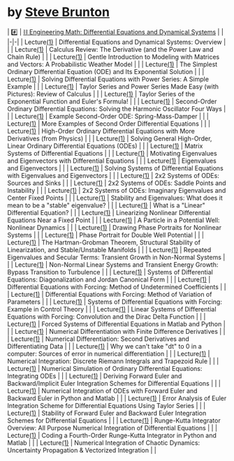 # by [Steve Brunton](https://www.youtube.com/@Eigensteve)


| :hash: | [:chains: Engineering Math: Differential Equations and Dynamical Systems](https://www.youtube.com/playlist?list=PLMrJAkhIeNNTYaOnVI3QpH7jgULnAmvPA) | |
|-|-|
| Lecture[(1)](1) | Differential Equations and Dynamical Systems: Overview | |
| Lecture[(1)](1) | Calculus Review: The Derivative (and the Power Law and Chain Rule) | |
| Lecture[(1)](1) | Gentle Introduction to Modeling with Matrices and Vectors: A Probabilistic Weather Model | |
| Lecture[(1)](1) | The Simplest Ordinary Differential Equation (ODE) and Its Exponential Solution | |
| Lecture[(1)](1) | Solving Differential Equations with Power Series: A Simple Example | |
| Lecture[(1)](1) | Taylor Series and Power Series Made Easy (with Pictures): Review of Calculus | |
| Lecture[(1)](1) | Taylor Series of the Exponential Function and Euler's Formula! | |
| Lecture[(1)](1) | Second-Order Ordinary Differential Equations: Solving the Harmonic Oscillator Four Ways | |
| Lecture[(1)](1) | Example Second-Order ODE: Spring-Mass-Damper | |
| Lecture[(1)](1) | More Examples of Second Order Differential Equations | |
| Lecture[(1)](1) | High-Order Ordinary Differential Equations with More Derivatives (from Physics) | |
| Lecture[(1)](1) | Solving General High-Order, Linear Ordinary Differential Equations (ODEs) | |
| Lecture[(1)](1) | Matrix Systems of Differential Equations | |
| Lecture[(1)](1) | Motivating Eigenvalues and Eigenvectors with Differential Equations | |
| Lecture[(1)](1) | Eigenvalues and Eigenvectors | |
| Lecture[(1)](1) | Solving Systems of Differential Equations with Eigenvalues and Eigenvectors | |
| Lecture[(1)](1) | 2x2 Systems of ODEs: Sources and Sinks | |
| Lecture[(1)](1) | 2x2 Systems of ODEs: Saddle Points and Instability | |
| Lecture[(1)](1) | 2x2 Systems of ODEs: Imaginary Eigenvalues and Center Fixed Points | |
| Lecture[(1)](1) | Stability and Eigenvalues: What does it mean to be a "stable" eigenvalue? | |
| Lecture[(1)](1) | What is a "Linear" Differential Equation? | |
| Lecture[(1)](1) | Linearizing Nonlinear Differential Equations Near a Fixed Point | |
| Lecture[(1)](1) | A Particle in a Potential Well: Nonlinear Dynamics | |
| Lecture[(1)](1) | Drawing Phase Portraits for Nonlinear Systems | |
| Lecture[(1)](1) | Phase Portrait for Double Well Potential | |
| Lecture[(1)](1) | The Hartman-Grobman Theorem, Structural Stability of Linearization, and Stable/Unstable Manifolds | |
| Lecture[(1)](1) | Repeated Eigenvalues and Secular Terms: Transient Growth in Non-Normal Systems | |
| Lecture[(1)](1) | Non-Normal Linear Systems and Transient Energy Growth: Bypass Transition to Turbulence | |
| Lecture[(1)](1) | Systems of Differential Equations: Diagonalization and Jordan Canonical Form | |
| Lecture[(1)](1) | Differential Equations with Forcing: Method of Undetermined Coefficients | |
| Lecture[(1)](1) | Differential Equations with Forcing: Method of Variation of Parameters | |
| Lecture[(1)](1) | Systems of Differential Equations with Forcing: Example in Control Theory | |
| Lecture[(1)](1) | Linear Systems of Differential Equations with Forcing: Convolution and the Dirac Delta Function | |
| Lecture[(1)](1) | Forced Systems of Differential Equations in Matlab and Python | |
| Lecture[(1)](1) | Numerical Differentiation with Finite Difference Derivatives | |
| Lecture[(1)](1) | Numerical Differentiation: Second Derivatives and Differentiating Data | |
| Lecture[(1)](1) | Why we can't take "dt" to 0 in a computer: Sources of error in numerical differentiation | |
| Lecture[(1)](1) | Numerical Integration: Discrete Riemann Integrals and Trapezoid Rule | |
| Lecture[(1)](1) | Numerical Simulation of Ordinary Differential Equations: Integrating ODEs | |
| Lecture[(1)](1) | Deriving Forward Euler and Backward/Implicit Euler Integration Schemes for Differential Equations | |
| Lecture[(1)](1) | Numerical Integration of ODEs with Forward Euler and Backward Euler in Python and Matlab | |
| Lecture[(1)](1) | Error Analysis of Euler Integration Scheme for Differential Equations Using Taylor Series | |
| Lecture[(1)](1) | Stability of Forward Euler and Backward Euler Integration Schemes for Differential Equations | |
| Lecture[(1)](1) | Runge-Kutta Integrator Overview: All Purpose Numerical Integration of Differential Equations | |
| Lecture[(1)](1) | Coding a Fourth-Order Runge-Kutta Integrator in Python and Matlab | |
| Lecture[(1)](1) | Numerical Integration of Chaotic Dynamics: Uncertainty Propagation & Vectorized Integration | |
